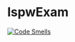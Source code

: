 # IspwExam
[![Code Smells](https://sonarcloud.io/api/project_badges/measure?project=bonjon_IspwExam&metric=code_smells)](https://sonarcloud.io/dashboard?id=bonjon_IspwExam)
